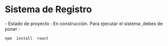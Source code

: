 <h1>Sistema de Registro</h1>
- Estado de proyecto : En construcción.
Para ejecutar el sistema ,debes de poner :

```npm  install  react```
